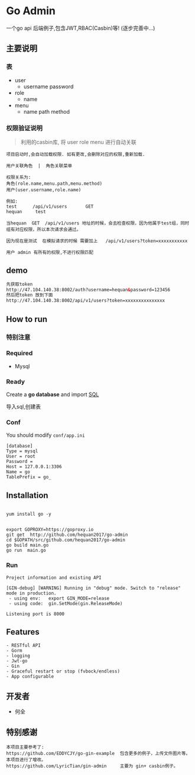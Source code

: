 # Go Admin

一个go api 后端例子,包含JWT,RBAC(Casbin)等! (逐步完善中...)

## 主要说明

### 表
* user     
    * username  password   
* role      
    * name 
* menu     
    * name path   method


### 权限验证说明
>  利用的casbin库, 将  user  role  menu 进行自动关联

```
项目启动时,会自动加载权限. 如有更改,会删除对应的权限,重新加载.

用户关联角色  |  角色关联菜单  

权限关系为:
角色(role.name,menu.path,menu.method)  
用户(user.username,role.name)

例如:
test      /api/v1/users       GET
hequan     test

当hequan  GET  /api/v1/users 地址的时候，会去检查权限，因为他属于test组，同时组有对应权限，所以本次请求会通过。

因为现在是测试  在模拟请求的时候 需要加上   /api/v1/users?token=xxxxxxxxxxx  

用户 admin 有所有的权限,不进行权限匹配

```
## demo
```html
先获取token
http://47.104.140.38:8002/auth?username=hequan&password=123456
然后把token 放到下面
http://47.104.140.38:8002/api/v1/users?token=xxxxxxxxxxxxxxx
```

## How to run

### 特别注意


### Required

- Mysql

### Ready

Create a **go database** and import [SQL](https://github.com/hequan2017/go-admin/blob/master/docs/sql/go.sql)

导入sql,创建表

### Conf

You should modify `conf/app.ini`

```
[database]
Type = mysql
User = root
Password =
Host = 127.0.0.1:3306
Name = go
TablePrefix = go_
```

## Installation
```

yum install go -y 


export GOPROXY=https://goproxy.io
git get  http://github.com/hequan2017/go-admin
cd $GOPATH/src/github.com/hequan2017/go-admin
go build main.go
go run  main.go
```

### Run
```
Project information and existing API

[GIN-debug] [WARNING] Running in "debug" mode. Switch to "release" mode in production.
 - using env:	export GIN_MODE=release
 - using code:	gin.SetMode(gin.ReleaseMode)

Listening port is 8000
```

## Features
```
- RESTful API
- Gorm
- logging
- Jwt-go
- Gin
- Graceful restart or stop (fvbock/endless)
- App configurable
```

## 开发者
* 何全



## 特别感谢
```
本项目主要参考了:
https://github.com/EDDYCJY/go-gin-example  包含更多的例子，上传文件图片等。本项目进行了增改。
https://github.com/LyricTian/gin-admin     主要为 gin+ casbin例子。
```